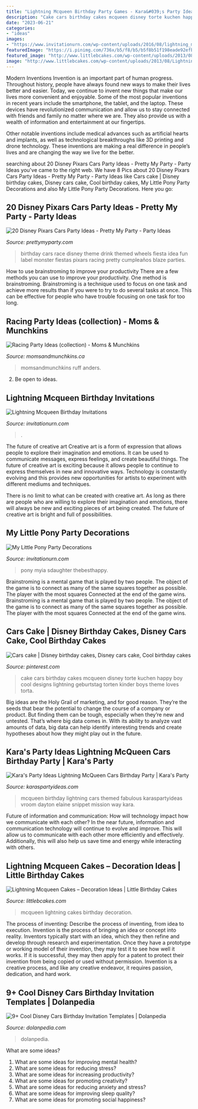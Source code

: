```yaml
---
title: "Lightning Mcqueen Birthday Party Games - Kara&#039;s Party Ideas Lightning Mcqueen Cars Birthday Party"
description: "Cake cars birthday cakes mcqueen disney torte kuchen happy boy cool designs lightning geburtstag torten kinder boys theme loves torta"
date: "2023-06-21"
categories:
- "ideas"
images:
- "https://www.invitationurn.com/wp-content/uploads/2016/08/lightning_mcqueen_birthday_invitations_printable.jpg"
featuredImage: "https://i.pinimg.com/736x/b5/f8/b5/b5f8b51f198eade92efb4934a2c76893--cars-cake.jpg"
featured_image: "http://www.littlebcakes.com/wp-content/uploads/2013/08/Lightning-Mcqueen-Cakes-For-Kids.jpg"
image: "http://www.littlebcakes.com/wp-content/uploads/2013/08/Lightning-Mcqueen-Cakes-For-Kids.jpg"
---
```



Modern Inventions
Invention is an important part of human progress. Throughout history, people have always found new ways to make their lives better and easier. Today, we continue to invent new things that make our lives more convenient and enjoyable.
Some of the most popular inventions in recent years include the smartphone, the tablet, and the laptop. These devices have revolutionized communication and allow us to stay connected with friends and family no matter where we are. They also provide us with a wealth of information and entertainment at our fingertips.

Other notable inventions include medical advances such as artificial hearts and implants, as well as technological breakthroughs like 3D printing and drone technology. These inventions are making a real difference in people’s lives and are changing the way we live for the better.

	

		
searching about 20 Disney Pixars Cars Party Ideas - Pretty My Party - Party Ideas you've came to the right web. We have 8 Pics about 20 Disney Pixars Cars Party Ideas - Pretty My Party - Party Ideas like Cars cake | Disney birthday cakes, Disney cars cake, Cool birthday cakes, My Little Pony Party Decorations and also My Little Pony Party Decorations. Here you go:
		
    
## 20 Disney Pixars Cars Party Ideas - Pretty My Party - Party Ideas

<img loading=lazy src="https://zolpwsuwoq-flywheel.netdna-ssl.com/wp-content/uploads/2017/06/disney-cars-party-drink-idea.jpg" onerror="this.onerror=null;this.src='https://tse1.mm.bing.net/th?id=OIP.YtYkDnNT6CiRHz30pMrXnAHaLH&amp;pid=15.1';" alt="20 Disney Pixars Cars Party Ideas - Pretty My Party - Party Ideas">

_Source: prettymyparty.com_

>birthday cars race disney theme drink themed wheels fiesta idea fun label monster fiestas pixars racing pretty cumpleaños blaze parties. 

	

How to use brainstroming to improve your productivity
There are a few methods you can use to improve your productivity. One method is brainstroming. Brainstroming is a technique used to focus on one task and achieve more results than if you were to try to do several tasks at once. This can be effective for people who have trouble focusing on one task for too long.

    
## Racing Party Ideas (collection) - Moms &amp; Munchkins

<img loading=lazy src="https://www.momsandmunchkins.ca/wp-content/uploads/2014/07/race-car-party-vintage.jpg" onerror="this.onerror=null;this.src='https://tse3.mm.bing.net/th?id=OIP.57_V-VyVYjBlM61HVvk_TQHaE7&amp;pid=15.1';" alt="Racing Party Ideas (collection) - Moms &amp; Munchkins">

_Source: momsandmunchkins.ca_

>momsandmunchkins ruff anders. 

	

2. Be open to ideas.

    
## Lightning Mcqueen Birthday Invitations

<img loading=lazy src="https://www.invitationurn.com/wp-content/uploads/2016/08/lightning_mcqueen_birthday_invitations_printable.jpg" onerror="this.onerror=null;this.src='https://tse1.mm.bing.net/th?id=OIP.NwTc3V4Xt0t7fXSMS7NOAAHaHa&amp;pid=15.1';" alt="Lightning Mcqueen Birthday Invitations">

_Source: invitationurn.com_

>. 

	

The future of creative art
Creative art is a form of expression that allows people to explore their imagination and emotions. It can be used to communicate messages, express feelings, and create beautiful things.
The future of creative art is exciting because it allows people to continue to express themselves in new and innovative ways. Technology is constantly evolving and this provides new opportunities for artists to experiment with different mediums and techniques.

There is no limit to what can be created with creative art. As long as there are people who are willing to explore their imagination and emotions, there will always be new and exciting pieces of art being created. The future of creative art is bright and full of possibilities.

    
## My Little Pony Party Decorations

<img loading=lazy src="https://www.invitationurn.com/wp-content/uploads/2016/06/my_little_pony_party_decorations.jpg" onerror="this.onerror=null;this.src='https://tse3.mm.bing.net/th?id=OIP.ERLME3OZdBIvN2Au4x3brgHaJ3&amp;pid=15.1';" alt="My Little Pony Party Decorations">

_Source: invitationurn.com_

>pony myia sdaughter thebesthappy. 

	

Brainstroming is a mental game that is played by two people. The object of the game is to connect as many of the same squares together as possible. The player with the most squares Connected at the end of the game wins. Brainstroming is a mental game that is played by two people. The object of the game is to connect as many of the same squares together as possible. The player with the most squares Connected at the end of the game wins.

    
## Cars Cake | Disney Birthday Cakes, Disney Cars Cake, Cool Birthday Cakes

<img loading=lazy src="https://i.pinimg.com/736x/b5/f8/b5/b5f8b51f198eade92efb4934a2c76893--cars-cake.jpg" onerror="this.onerror=null;this.src='https://tse3.mm.bing.net/th?id=OIP.hWAdanb_4EnUP1fV3msuWgHaKa&amp;pid=15.1';" alt="Cars cake | Disney birthday cakes, Disney cars cake, Cool birthday cakes">

_Source: pinterest.com_

>cake cars birthday cakes mcqueen disney torte kuchen happy boy cool designs lightning geburtstag torten kinder boys theme loves torta. 

	

Big ideas are the Holy Grail of marketing, and for good reason. They’re the seeds that bear the potential to change the course of a company or product. But finding them can be tough, especially when they’re new and untested. That’s where big data comes in. With its ability to analyze vast amounts of data, big data can help identify interesting trends and create hypotheses about how they might play out in the future.

    
## Kara&#039;s Party Ideas Lightning McQueen Cars Birthday Party | Kara&#039;s Party

<img loading=lazy src="http://karaspartyideas.com/wp-content/uploads/2018/03/Lightning-McQueen-Cars-Birthday-Party-via-Karas-Party-Ideas-KarasPartyIdeas.com10.jpg" onerror="this.onerror=null;this.src='https://tse3.mm.bing.net/th?id=OIP.znNZh1SMCFlEn76h_qA5TgHaLH&amp;pid=15.1';" alt="Kara&#039;s Party Ideas Lightning McQueen Cars Birthday Party | Kara&#039;s Party">

_Source: karaspartyideas.com_

>mcqueen birthday lightning cars themed fabulous karaspartyideas vroom dayton elaine snippet mission way kara. 

	

Future of information and communication: How will technology impact how we communicate with each other?
In the near future, information and communication technology will continue to evolve and improve. This will allow us to communicate with each other more efficiently and effectively. Additionally, this will also help us save time and energy while interacting with others.

    
## Lightning Mcqueen Cakes – Decoration Ideas | Little Birthday Cakes

<img loading=lazy src="http://www.littlebcakes.com/wp-content/uploads/2013/08/Lightning-Mcqueen-Cakes-For-Kids.jpg" onerror="this.onerror=null;this.src='https://tse3.mm.bing.net/th?id=OIP.Biz7qZQffe0CtatjjclgCgHaFT&amp;pid=15.1';" alt="Lightning Mcqueen Cakes – Decoration Ideas | Little Birthday Cakes">

_Source: littlebcakes.com_

>mcqueen lightning cakes birthday decoration. 

	

The process of inventing: Describe the process of inventing, from idea to execution.
Invention is the process of bringing an idea or concept into reality. Inventors typically start with an idea, which they then refine and develop through research and experimentation. Once they have a prototype or working model of their invention, they may test it to see how well it works. If it is successful, they may then apply for a patent to protect their invention from being copied or used without permission. Invention is a creative process, and like any creative endeavor, it requires passion, dedication, and hard work.

    
## 9+ Cool Disney Cars Birthday Invitation Templates | Dolanpedia

<img loading=lazy src="https://dolanpedia.com/wp-content/uploads/2021/01/9-Vintage-Cars-Chalkboard-Birthday-Invitation-Templates-1463x2048.jpg" onerror="this.onerror=null;this.src='https://tse3.mm.bing.net/th?id=OIP.Kv-2hRGHJK7UY7EQnuOgfgHaKX&amp;pid=15.1';" alt="9+ Cool Disney Cars Birthday Invitation Templates | Dolanpedia">

_Source: dolanpedia.com_

>dolanpedia. 

	

What are some ideas?
1. What are some ideas for improving mental health? 
2. What are some ideas for reducing stress? 
3. What are some ideas for increasing productivity? 
4. What are some ideas for promoting creativity?
5. What are some ideas for reducing anxiety and stress? 
6. What are some ideas for improving sleep quality?
7. What are some ideas for promoting social happiness?

